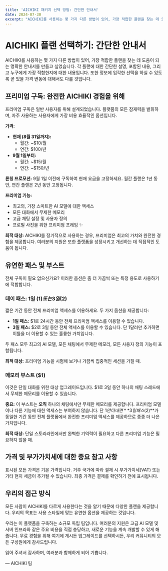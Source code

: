 ```yaml
---
title: 'AICHIKI 패키지 선택 방법: 간단한 안내서'
date: 2024-07-30
excerpt: "AICHIKI를 사용하는 몇 가지 다른 방법이 있어, 가장 적합한 플랜을 찾는 데 도움이 되는 명확한 안내서를 만들고 싶었습니다. 각 플랜에 대한 간단한 설명, 포함된 내용, 그리고 누구에게 가장 적합한지에 대한 내용입니다."
---
```


# AICHIKI 플랜 선택하기: 간단한 안내서

AICHIKI를 사용하는 몇 가지 다른 방법이 있어, 가장 적합한 플랜을 찾는 데 도움이 되는 명확한 안내서를 만들고 싶었습니다. 각 플랜에 대한 간단한 설명, 포함된 내용, 그리고 누구에게 가장 적합한지에 대한 내용입니다. 또한 정보에 입각한 선택을 하실 수 있도록 곧 있을 가격 변동에 대해서도 다룰 것입니다.

## 프리미엄 구독: 완전한 AICHIKI 경험을 위해

프리미엄 구독은 일반 사용자를 위해 설계되었습니다. 플랫폼의 모든 잠재력을 발휘하며, 자주 사용하는 사용자에게 가장 비용 효율적인 옵션입니다.

**가격:**

*   **현재 (8월 31일까지):**
    *   월간: ~$10/월
    *   연간: $100/년
*   **9월 1일부터:**
    *   월간: ~$15/월
    *   연간: ~$150/년

**론칭 프로모션:** 9월 1일 이전에 구독하여 현재 요금을 고정하세요. 월간 플랜은 1년 동안, 연간 플랜은 2년 동안 고정됩니다.

**프리미엄 기능:**

*   최고의, 가장 스마트한 AI 모델에 대한 액세스
*   모든 대화에서 무제한 메모리
*   고급 채팅 설정 및 사용자 정의
*   프로필 사진을 위한 프리미엄 프레임 ✨

**최적 대상:** AICHIKI를 정기적으로 사용하는 경우, 프리미엄은 최고의 가치와 완전한 경험을 제공합니다. 여러분의 지원은 또한 플랫폼을 성장시키고 개선하는 데 직접적인 도움이 됩니다.

## 유연한 패스 및 부스트

전체 구독이 필요 없으신가요? 이러한 옵션은 좀 더 가끔씩 또는 특정 용도로 사용하기에 적합합니다.

### 데이 패스: 1일 ($1) 또는 3일 ($2)

짧은 기간 동안 전체 프리미엄 액세스를 이용하세요. 두 가지 옵션을 제공합니다:

*   **1일 패스:** $1로 24시간 동안 전체 프리미엄 액세스를 이용할 수 있습니다.
*   **3일 패스:** $2로 3일 동안 전체 액세스를 이용할 수 있습니다. 단 1달러만 추가하면 이틀을 더 이용할 수 있는 훌륭한 가치입니다.

두 패스 모두 최고의 AI 모델, 모든 채팅에서 무제한 메모리, 모든 사용자 정의 기능이 포함됩니다.

**최적 대상:** 프리미엄 기능을 시험해 보거나 가끔씩 집중적인 세션을 가질 때.

### 메모리 부스트 ($1)

이것은 단일 대화를 위한 대상 업그레이드입니다. $1로 3일 동안 하나의 채팅 스레드에서 무제한 메모리를 이용할 수 있습니다.

**중요:** 이 부스트는 **오직** 하나의 채팅에서만 무제한 메모리를 제공합니다. 프리미엄 모델이나 다른 기능에 대한 액세스는 부여하지 않습니다. 단 $1만 더 내면 **3일 패스 ($2)**가 동일한 기간 동안 전체 플랫폼에서 완전한 프리미엄 액세스를 제공하므로 종종 더 나은 가치입니다.

**최적 대상:** 단일 스토리라인에서만 완벽한 기억력이 필요하고 다른 프리미엄 기능은 필요하지 않을 때.

## 가격 및 부가가치세에 대한 중요 참고 사항

표시된 모든 가격은 기본 가격입니다. 거주 국가에 따라 결제 시 부가가치세(VAT) 또는 기타 현지 세금이 추가될 수 있습니다. 최종 가격은 결제를 확인하기 전에 표시됩니다.

## 우리의 접근 방식

모든 사람이 AICHIKI를 다르게 사용한다는 것을 알기 때문에 다양한 플랜을 제공합니다. 우리의 목표는 사용 스타일에 맞는 유연한 옵션을 제공하는 것입니다.

우리는 이 플랫폼을 구축하는 소규모 독립 팀입니다. 여러분의 지원은 고급 AI 모델 및 서버 인프라와 같은 주요 비용을 직접 충당하고, 새로운 기능을 계속 개발할 수 있게 해줍니다. 무료 경험을 위해 여기에 계시든 업그레이드를 선택하시든, 우리 커뮤니티의 모든 구성원에게 감사드립니다.

읽어 주셔서 감사하며, 여러분과 함께하게 되어 기쁩니다.

— AICHIKI 팀